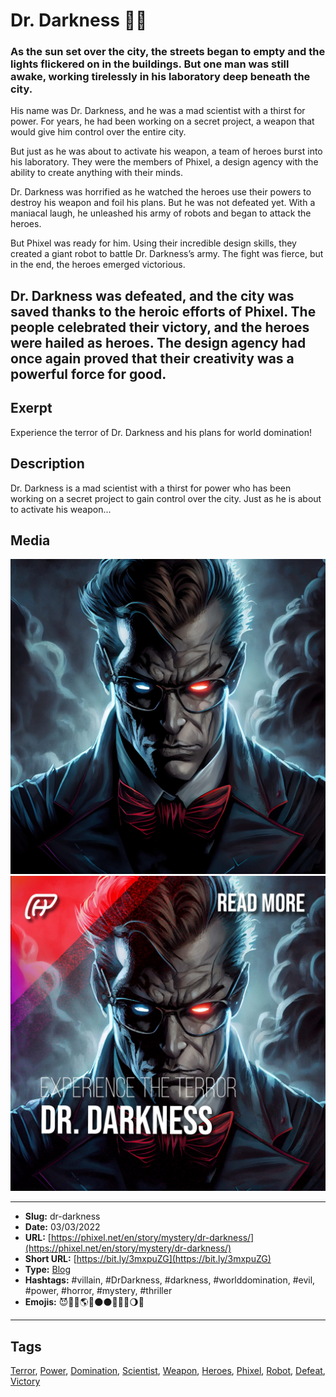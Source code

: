 # Dr. Darkness 🦹🏾
### As the sun set over the city, the streets began to empty and the lights flickered on in the buildings. But one man was still awake, working tirelessly in his laboratory deep beneath the city.

His name was Dr. Darkness, and he was a mad scientist with a thirst for power. For years, he had been working on a secret project, a weapon that would give him control over the entire city.

But just as he was about to activate his weapon, a team of heroes burst into his laboratory. They were the members of Phixel, a design agency with the ability to create anything with their minds.

Dr. Darkness was horrified as he watched the heroes use their powers to destroy his weapon and foil his plans. But he was not defeated yet. With a maniacal laugh, he unleashed his army of robots and began to attack the heroes.

But Phixel was ready for him. Using their incredible design skills, they created a giant robot to battle Dr. Darkness’s army. The fight was fierce, but in the end, the heroes emerged victorious.

Dr. Darkness was defeated, and the city was saved thanks to the heroic efforts of Phixel. The people celebrated their victory, and the heroes were hailed as heroes. The design agency had once again proved that their creativity was a powerful force for good.
------------
## Exerpt
Experience the terror of Dr. Darkness and his plans for world domination!
## Description
Dr. Darkness is a mad scientist with a thirst for power who has been working on a secret project to gain control over the city. Just as he is about to activate his weapon...
## Media
<img src="media/60ca257f/dr.darkness.jpg" loading="lazy"><br>
<img src="media/a88834c0/cover-dr-darkness.jpg" loading="lazy"><br>

------------
- **Slug:** dr-darkness
- **Date:** 03/03/2022
- **URL:** [https://phixel.net/en/story/mystery/dr-darkness/](https://phixel.net/en/story/mystery/dr-darkness/)
- **Short URL:** [https://bit.ly/3mxpuZG](https://bit.ly/3mxpuZG)
- **Type:** [Blog](#blog)
- **Hashtags:** #villain, #DrDarkness, #darkness, #worlddomination, #evil, #power, #horror, #mystery, #thriller
- **Emojis:** 😈🦹🏾🌎🖤🌑⚫🌆🥷🏾🌖🕍

------------
## Tags
[Terror](#terror), [Power](#power), [Domination](#domination), [Scientist](#scientist), [Weapon](#weapon), [Heroes](#heroes), [Phixel](#phixel), [Robot](#robot), [Defeat](#defeat), [Victory](#victory)
